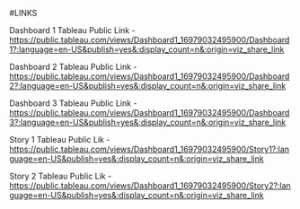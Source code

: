 #LINKS

Dashboard 1 Tableau Public Link - https://public.tableau.com/views/Dashboard1_16979032495900/Dashboard1?:language=en-US&publish=yes&:display_count=n&:origin=viz_share_link

Dashboard 2 Tableau Public Link - https://public.tableau.com/views/Dashboard1_16979032495900/Dashboard2?:language=en-US&publish=yes&:display_count=n&:origin=viz_share_link

Dashboard 3 Tableau Public Link - https://public.tableau.com/views/Dashboard1_16979032495900/Dashboard3?:language=en-US&publish=yes&:display_count=n&:origin=viz_share_link

Story 1 Tableau Public Lik - https://public.tableau.com/views/Dashboard1_16979032495900/Story1?:language=en-US&publish=yes&:display_count=n&:origin=viz_share_link

Story 2 Tableau Public Lik - https://public.tableau.com/views/Dashboard1_16979032495900/Story2?:language=en-US&publish=yes&:display_count=n&:origin=viz_share_link
